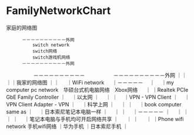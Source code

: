 # FamilyNetworkChart
家庭的网络图
      
                    
          －－－－－－－－－－外网
              switch network
              switch网络
              switch游戏机网络
          －－－－－－－－－－外网
          
　　　　　         －－－－－－－－－－
　　　　　         －－－－－－－－－－外网
                            ｜｜
                            ｜｜我家的网络图
                            ｜｜
                  　          ｜WiFi network
                  　          ｜－－－－－
                            　｜　 ｜my computer pc network　华硕台式机电脑网络　Xbox网络
                  　          ｜   ｜Realtek PCIe GbE Family Controller
                              ｜　 ｜以太网
                              ｜　 ｜
                              ｜　 ｜VPN - VPN Client
                              ｜　 ｜VPN Client Adapter - VPN
                              ｜　 ｜科学上网
                              ｜　 ｜
                              ｜　 ｜book computer same as
                              ｜　 ｜日本索尼笔记本电脑一样
                              ｜　 ｜
                              ｜　 ｜－－－－－ 
                              ｜　 ｜   ｜
                              ｜   ｜　 ｜笔记本电脑与手机均可开启网络共享
                              ｜     　 ｜
                              ｜     　 ｜
                              ｜Phone wifi network 手机wifi网络
                              ｜华为手机
                              ｜日本索尼手机
                              ｜

